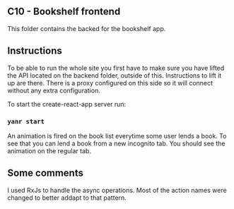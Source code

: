 ## C10 - Bookshelf frontend

This folder contains the backed for the bookshelf app.

## Instructions 

To be able to run the whole site you first have to make sure you have lifted the API located on the backend folder, outside of this. Instructions to lift it up are there. There is a proxy configured on this side so it will connect without any extra configuration.

To start the create-react-app server run: 

### `yanr start`

An animation is fired on the book list everytime some user lends a book. To see that you can lend a book from a new incognito tab. You should see the animation on the regular tab.

## Some comments

I used RxJs to handle the async operations. Most of the action names were changed to better addapt to that pattern.